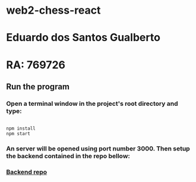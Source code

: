 # web2-chess-react
# Eduardo dos Santos Gualberto
# RA: 769726

## Run the program
### Open a terminal window in the project's root directory and type:
```

npm install
npm start
```

### An server will be opened using port number 3000. Then setup the backend contained in the repo bellow: 
### [Backend repo](https://github.com/eduardo-gualberto/web2-chess-api)
